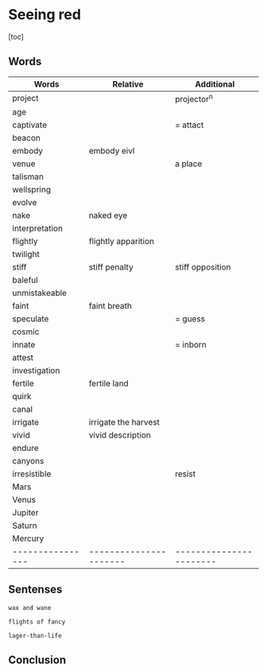 # Seeing red

<!--
from: New Scientist 29 October 2022
date: 2022.11.08
tags:  astronomy, ...
-->

[toc]

## Words

| Words          | Relative             | Additional            |
|----------------|----------------------|-----------------------|
| project        |                      | projector<sup>n</sup> |
| age            |                      |                       |
| captivate      |                      | = attact              |
| beacon         |                      |                       |
| embody         | embody eivl          |                       |
| venue          |                      | a place               |
| talisman       |                      |                       |
| wellspring     |                      |                       |
| evolve         |                      |                       |
| nake           | naked eye            |                       |
| interpretation |                      |                       |
| flightly       | flightly apparition  |                       |
| twilight       |                      |                       |
| stiff          | stiff penalty        | stiff opposition      |
| baleful        |                      |                       |
| unmistakeable  |                      |                       |
| faint          | faint breath         |                       |
| speculate      |                      | = guess               |
| cosmic         |                      |                       |
| innate         |                      | = inborn              |
| attest         |                      |                       |
| investigation  |                      |                       |
| fertile        | fertile land         |                       |
| quirk          |                      |                       |
| canal          |                      |                       |
| irrigate       | irrigate the harvest |                       |
| vivid          | vivid description    |                       |
| endure         |                      |                       |
| canyons        |                      |                       |
| irresistible   |                      | resist                |
| Mars           |                      |                       |
| Venus          |                      |                       |
| Jupiter        |                      |                       |
| Saturn         |                      |                       |
| Mercury        |                      |                       |
|----------------|----------------------|-----------------------|

## Sentenses

	wax and wane

	flights of fancy

	lager-than-life



## Conclusion



